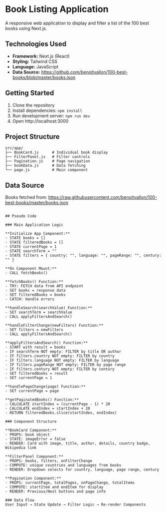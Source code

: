 # Book Listing Application

A responsive web application to display and filter a list of the 100 best books using Next.js.

## Technologies Used

- **Framework:** Next.js (React)
- **Styling:** Tailwind CSS
- **Language:** JavaScript
- **Data Source:** https://github.com/benoitvallon/100-best-books/blob/master/books.json

## Getting Started

1. Clone the repository
2. Install dependencies: `npm install`
3. Run development server: `npm run dev`
4. Open http://localhost:3000

## Project Structure

```
src/app/
├── BookCard.js      # Individual book display
├── FilterPanel.js   # Filter controls
├── Pagination.js    # Page navigation
├── bookData.js      # Data fetching
└── page.js          # Main component
```

## Data Source

Books fetched from: https://raw.githubusercontent.com/benoitvallon/100-best-books/master/books.json
```

## Pseudo Code

### Main Application Logic

**Initialize App Component:**
- STATE books = []
- STATE filteredBooks = []
- STATE currentPage = 1
- STATE searchTerm = ""
- STATE filters = { country: "", language: "", pageRange: "", century: "" }

**On Component Mount:**
- CALL fetchBooks()

**fetchBooks() Function:**
- TRY: FETCH data from API endpoint
- SET books = response data
- SET filteredBooks = books
- CATCH: Handle errors

**handleSearch(searchValue) Function:**
- SET searchTerm = searchValue
- CALL applyFiltersAndSearch()

**handleFilterChange(newFilters) Function:**
- SET filters = newFilters
- CALL applyFiltersAndSearch()

**applyFiltersAndSearch() Function:**
- START with result = books
- IF searchTerm NOT empty: FILTER by title OR author
- IF filters.country NOT empty: FILTER by country
- IF filters.language NOT empty: FILTER by language
- IF filters.pageRange NOT empty: FILTER by page range
- IF filters.century NOT empty: FILTER by century
- SET filteredBooks = result
- SET currentPage = 1

**handlePageChange(page) Function:**
- SET currentPage = page

**getPaginatedBooks() Function:**
- CALCULATE startIndex = (currentPage - 1) * 20
- CALCULATE endIndex = startIndex + 20
- RETURN filteredBooks.slice(startIndex, endIndex)

### Component Structure

**BookCard Component:**
- PROPS: book object
- STATE: imageError = false
- RENDER: Card with image, title, author, details, country badge, Wikipedia link

**FilterPanel Component:**
- PROPS: books, filters, onFilterChange
- COMPUTE: unique countries and languages from books
- RENDER: Dropdown selects for country, language, page range, century

**Pagination Component:**
- PROPS: currentPage, totalPages, onPageChange, totalItems
- COMPUTE: startItem and endItem for display
- RENDER: Previous/Next buttons and page info

### Data Flow
User Input → State Update → Filter Logic → Re-render Components
```
